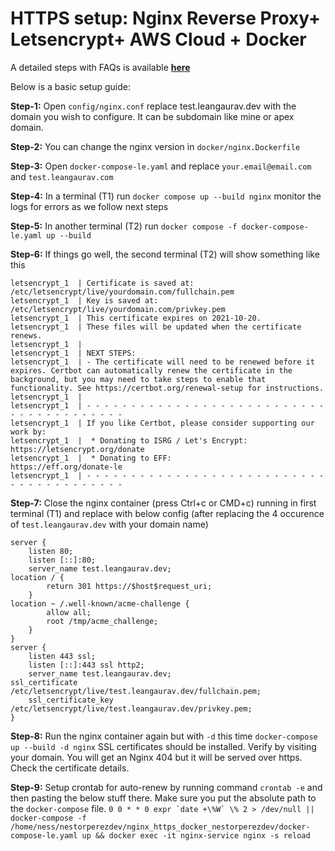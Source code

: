 # HTTPS setup: Nginx Reverse Proxy+ Letsencrypt+ AWS Cloud + Docker

A detailed steps with FAQs is available [**here**](https://leangaurav.medium.com/simplest-https-setup-nginx-reverse-proxy-letsencrypt-ssl-certificate-aws-cloud-docker-4b74569b3c61)  

Below is a basic setup guide:

**Step-1:** Open `config/nginx.conf` replace test.leangaurav.dev with the domain you wish to configure. It can be subdomain like mine or apex domain.

**Step-2:** You can change the nginx version in `docker/nginx.Dockerfile`

**Step-3:** Open `docker-compose-le.yaml` and replace `your.email@email.com` and `test.leangaurav.com`

**Step-4:** In a terminal (T1) run `docker compose up --build nginx` monitor the logs for errors as we follow next steps

**Step-5:** In another terminal (T2) run `docker compose -f docker-compose-le.yaml up --build`

**Step-6:** If things go well, the second terminal (T2) will show something like this
```Successfully received certificate.
letsencrypt_1  | Certificate is saved at: /etc/letsencrypt/live/yourdomain.com/fullchain.pem
letsencrypt_1  | Key is saved at:         /etc/letsencrypt/live/yourdomain.com/privkey.pem
letsencrypt_1  | This certificate expires on 2021-10-20.
letsencrypt_1  | These files will be updated when the certificate renews.
letsencrypt_1  |
letsencrypt_1  | NEXT STEPS:
letsencrypt_1  | - The certificate will need to be renewed before it expires. Certbot can automatically renew the certificate in the background, but you may need to take steps to enable that functionality. See https://certbot.org/renewal-setup for instructions.
letsencrypt_1  |
letsencrypt_1  | - - - - - - - - - - - - - - - - - - - - - - - - - - - - - - - - - - - - - - - -
letsencrypt_1  | If you like Certbot, please consider supporting our work by:
letsencrypt_1  |  * Donating to ISRG / Let's Encrypt:   https://letsencrypt.org/donate
letsencrypt_1  |  * Donating to EFF:                    https://eff.org/donate-le
letsencrypt_1  | - - - - - - - - - - - - - - - - - - - - - - - - - - - - - - - - - - - - - - - -
```

**Step-7:** Close the nginx container (press Ctrl+c or CMD+c) running in first terminal (T1) and replace with below config (after replacing the 4 occurence of `test.leangaurav.dev` with your domain name)
```
server {
    listen 80;
    listen [::]:80;
    server_name test.leangaurav.dev;
location / {
        return 301 https://$host$request_uri;
    }
location ~ /.well-known/acme-challenge {
        allow all;
        root /tmp/acme_challenge;
    }
}
server {
    listen 443 ssl;
    listen [::]:443 ssl http2;
    server_name test.leangaurav.dev;
ssl_certificate /etc/letsencrypt/live/test.leangaurav.dev/fullchain.pem;
    ssl_certificate_key /etc/letsencrypt/live/test.leangaurav.dev/privkey.pem;
}
```

**Step-8:** Run the nginx container again but with `-d` this time `docker-compose up --build -d nginx`
SSL certificates should be installed. Verify by visiting your domain. You will get an Nginx 404 but it will be served over https. Check the certificate details.

**Step-9:** Setup crontab for auto-renew by running command `crontab -e` and then pasting the below stuff there. Make sure you put the absolute path to the `docker-compose` file.
```0 0 * * 0 expr `date +\%W` \% 2 > /dev/null || docker-compose -f /home/ness/nestorperezdev/nginx_https_docker_nestorperezdev/docker-compose-le.yaml up && docker exec -it nginx-service nginx -s reload ```

